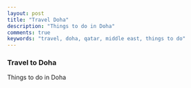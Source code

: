 ```yaml
---
layout: post
title: "Travel Doha"
description: "Things to do in Doha"
comments: true
keywords: "travel, doha, qatar, middle east, things to do"
---
```


### Travel to Doha

Things to do in Doha